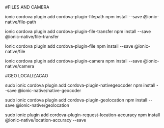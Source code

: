 
#FILES AND CAMERA

ionic cordova plugin add cordova-plugin-filepath
npm install --save @ionic-native/file-path

ionic cordova plugin add cordova-plugin-file-transfer
npm install --save @ionic-native/file-transfer

Ionic cordova plugin add cordova-plugin-file
npm install --save @ionic-native/file

ionic cordova plugin add cordova-plugin-camera
npm install --save @ionic-native/camera


#GEO LOCALIZACAO

sudo ionic cordova plugin add cordova-plugin-nativegeocoder
npm install --save @ionic-native/native-geocoder
 
sudo ionic cordova plugin add cordova-plugin-geolocation
npm install --save @ionic-native/geolocation

sudo ionic plugin add cordova-plugin-request-location-accuracy
npm install @ionic-native/location-accuracy --save



